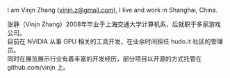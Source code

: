 I am Vinjn Zhang (vinjn.z@gmail.com), I live and work in Shanghai, China.

张静（Vinjn Zhang）2008年毕业于上海交通大学计算机系，后就职于多家游戏公司。  
目前在 NVIDIA 从事 GPU 相关的工具开发，在业余时间担任 hudo.it 社区的管理员。  
同时在展览展示行业有着丰富的开发经历，部分项目以开源的方式托管在 github.com/vinjn 上。  
